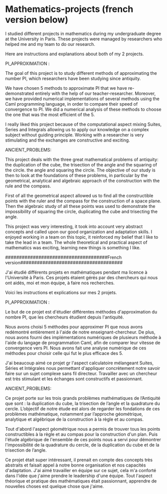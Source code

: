 # Mathematics-projects (french version below)

I studied different projects in mathematics during my undergraduate degree at the University in Paris. 
These projects were managed by researchers who helped me and my team to do our research.

Here are instructions and explanations about both of my 2 projects.


PI_APPROXIMATION :

The goal of this project is to study different methods of approximating the number PI, which researchers have been studying since antiquity. 

We have chosen 5 methods to approximate PI that we have re-demonstrated entirely with the help of our teacher-researcher. 
Moreover, we have provided numerical implementations of several methods using the Caml programming language, in order to compare their speed of convergence to PI.
We did a numerical analysis of these methods to choose the one that was the most efficient of the 5.

I really liked this project because of the computational aspect mixing Suites, Series and Integrals allowing us to apply our knowledge on a complex subject without guiding principle.
Working with a researcher is very stimulating and the exchanges are constructive and exciting.


ANCIENT_PROBLEMS:

This project deals with the three great mathematical problems of antiquity: the duplication of the cube, the trisection of the angle and the squaring of the circle.
the angle and squaring the circle. The objective of our study is then to look at the foundations of these problems,
in particular by the geometrical, analytical and algebraic approach of the construction with the rule and the compass.

First of all the geometrical aspect allowed us to find all the constructible points with the ruler and the compass for the construction of a space plane.
Then the algebraic study of all these points was used to demonstrate the impossibility of squaring the circle, duplicating the cube and trisecting the angle.

This project was very interesting, it took into account very abstract concepts and called upon our good organization and adaptation skills.
I enjoyed working in a team on this topic, it reinforced my belief that I like to take the lead in a team. 
The whole theoretical and practical aspect of mathematics was exciting, learning new things is something I like.






#####################################French version#####################################

J'ai étudié différents projets en mathématiques pendant ma licence à l'Université à Paris. 
Ces projets étaient gérés par des chercheurs qui nous ont aidés, moi et mon équipe, à faire nos recherches.

Voici les instructions et explications sur mes 2 projets.


PI_APPROXIMATION :

Le but de ce projet est d'étudier différentes méthodes d'approximation du nombre PI, que les chercheurs étudient depuis l'antiquité. 

Nous avons choisi 5 méthodes pour approximer PI que nous avons redémontré entièrement à l'aide de notre enseignant-chercheur. 
De plus, nous avons fourni des implémentations numériques de plusieurs méthode à l'aide du langage de programmation Caml, afin de comparer leur vitesse de convergence vers PI.
Nous avons fait une analyse numérique de ces méthodes pour choisir celle qui fut le plus efficace des 5.

J'ai beaucoup aimé ce projet gr l'aspect calculatoire mélangeant Suites, Séries et Intégrales nous permettant 
d'appliquer concrètement notre savoir faire sur un sujet complexe sans fil directeur.
Travailler avec un chercheur est très stimulant et les échanges sont constructifs et passionnant.



ANCIENT_PROBLEMS:

Ce projet porte sur les trois grands problèmes mathématiques de l’Antiquité que sont : la duplication du cube, la trisection de
l’angle et la quadrature du cercle. L’objectif de notre étude est alors de regarder les fondations de ces problèmes
mathématique, notamment par l’approche géométrique, analytique et algébrique de la construction à la règle et au compas.

Tout d'abord l'aspect géométrique nous a permis de trouver tous les points constructibles à la règle et au compas pour la construction d'un plan.
Puis l'étude algébrique de l'ensemble de ces points nous a servi pour démontrer l'impossibilité de la quadrature du cercle, 
de la duplication du cube et de la trisection de l’angle.

Ce projet était super intéressant, il prenait en compte des concepts très abstraits et faisait appel à notre bonne organisation et nos capacités d'adaptation.
J'ai aimé travailler en équipe sur ce sujet, cela m'a conforté dans l'idée que j'aime prendre le leadership d'une équipe. 
Tout l'aspect théorique et pratique des mathématiques était passionnant, apprendre de nouvelles choses est quelque chose que j'aime.
